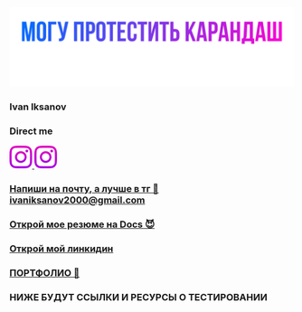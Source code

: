 ![Header](https://github.com/IvanIksanov/ivaniksanov/blob/main/IMG_1538.PNG)
### Ivan Iksanov
### Direct me

<a rel="nofollow noopener noreferrer" href="https://www.instagram.com/eeevanofff/" target="_blank"><img src="https://github.com/IvanIksanov/ivaniksanov/blob/main/Instagram%20-%20Negative-3.png" width="40" height="40" /> <a rel="nofollow noopener noreferrer" href="https://t.me/evanovnew" target="_blank"><img src="https://github.com/IvanIksanov/ivaniksanov/blob/main/Instagram%20-%20Negative-3.png" width="40" height="40" />

### Напиши на почту, а лучше в тг 💩 ivaniksanov2000@gmail.com
### [Открой мое резюме на Docs 😈](https://docs.google.com/document/d/1HRhtAmWjqkDpU7Tl_bUSwl8JZkZJrTy3cRrkINeLbnQ/edit?usp=sharing)
### [Открой мой линкидин](https://www.linkedin.com/in/ivan-iksanov-765794229/)
### [ПОРТФОЛИО 👾](https://drive.google.com/drive/folders/1tzLY46qKzsIftwOoA00wwULfRxo6GY-D?usp=sharing)

### НИЖЕ БУДУТ ССЫЛКИ И РЕСУРСЫ О ТЕСТИРОВАНИИ
